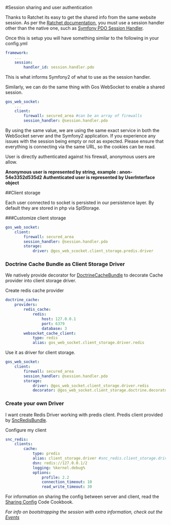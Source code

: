 #Session sharing and user authentication

Thanks to Ratchet its easy to get the shared info from the same website session. As per the
[Ratchet documentation](http://socketo.me/docs/sessions), you must use a session handler other than the native one,
such as [Symfony PDO Session Handler](http://symfony.com/doc/master/cookbook/configuration/pdo_session_storage.html).

Once this is setup you will have something similar to the following in your config.yml

```yaml
framework:
    ...
    session:
        handler_id: session.handler.pdo
```

This is what informs Symfony2 of what to use as the session handler.

Similarly, we can do the same thing with Gos WebSocket to enable a shared session.


```yaml
gos_web_socket:
    ...
    client:
        firewall: secured_area #can be an array of firewalls
        session_handler: @session.handler.pdo
```

By using the same value, we are using the same exact service in both the WebSocket server and the Symfony2 application.
If you experience any issues with the session being empty or not as expected. Please ensure that everything is connecting via
the same URL, so the cookies can be read.

User is directly authenticated against his firewall, anonymous users are allow.

**Anonymous user is represented by string, example : anon-54e3352d535d2**
**Authenticated user is represented by UserInterface object**

##Client storage

Each user connected to socket is persisted in our persistence layer. By default they are stored in php via SplStorage.

###Customize client storage

```yaml
gos_web_socket:
    client:
        firewall: secured_area
        session_handler: @session.handler.pdo
        storage:
            driver: @gos_web_scocket.client_storage.predis.driver
```

### Doctrine Cache Bundle as Client Storage Driver

We natively provide decorator for [DoctrineCacheBundle](https://github.com/doctrine/DoctrineCacheBundle) to decorate Cache provider into client storage driver.

Create redis cache provider

```yaml
doctrine_cache:
    providers:
        redis_cache:
            redis:
                host: 127.0.0.1
                port: 6379
                database: 3
        websocket_cache_client:
            type: redis
            alias: gos_web_socket.client_storage.driver.redis
```

Use it as driver for client storage.

```yaml
gos_web_socket:
    client:
        firewall: secured_area
        session_handler: @session.handler.pdo
        storage:
            driver: @gos_web_socket.client_storage.driver.redis
            decorator: @gos_web_socket.client_storage.doctrine.decorator
```

### Create your own Driver

I want create Redis Driver working with predis client. Predis client provided by [SncRedisBundle](https://github.com/snc/SncRedisBundle).

Configure my client

```yaml
snc_redis:
    clients:
        cache:
            type: predis
            alias: client_storage.driver #snc_redis.client_storage.driver
            dsn: redis://127.0.0.1/2
            logging: %kernel.debug%
            options:
                profile: 2.2
                connection_timeout: 10
                read_write_timeout: 30
```






For information on sharing the config between server and client, read the [Sharing Config](code/SharingConfig.md) Code Cookbook.

_For info on bootstrapping the session with extra information, check out the [Events](Events.md)_
